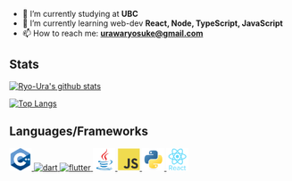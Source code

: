 <!-- ### Hi there 👋 -->

<!--
**Ryo-Ura/Ryo-Ura** is a ✨ _special_ ✨ repository because its `README.md` (this file) appears on your GitHub profile.

Here are some ideas to get you started:

<--
- 🌱 I’m currently learning ...
- 👯 I’m looking to collaborate on ...
- 🤔 I’m looking for help with ...
- 💬 Ask me about ...
- 📫 How to reach me: ...
- 😄 Pronouns: ...
- ⚡ Fun fact: ...
-->

<!-- <h1 align="center">Hi 👋, I'm Ryosuke Urawa</h1> -->
<!-- <h3 align="center">An University student desiring to work as an engineer</h3> -->

- 🔭 I’m currently studying at **UBC**
- 🌱 I’m currently learning web-dev **React, Node, TypeScript, JavaScript**
- 📫 How to reach me: **urawaryosuke@gmail.com**
<!-- - ⚡ Currently working on own website: https://portofolio-zero.vercel.app/ -->

## Stats
[![Ryo-Ura's github stats](https://github-readme-stats.vercel.app/api?username=Ryo-Ura&count_private=true&show_icons=true&theme=tokyonight)](https://github.com/Ryo-Ura/)

[![Top Langs](https://github-readme-stats.vercel.app/api/top-langs/?username=Ryo-Ura&layout=compact&theme=tokyonight)](https://github.com/Ryo-Ura/)

<!-- ## language
<img src="https://img.shields.io/badge/-C++-1572B6.svg?logo=c%2B%2B&style=plastic">|<img src="https://img.shields.io/badge/-JavaScript-3399FF.svg?logo=javascript&style=plastic">|<img src="https://img.shields.io/badge/-Java-007396.svg?logo=java&style=plastic">|<img src="https://img.shields.io/badge/-Dart-0175C2.svg?logo=dart&style=plastic">|<img src="https://img.shields.io/badge/-Python-FFFF00.svg?logo=Python&style=plastic">
:--:|:--:|:--:|:--:|:--:| -->

## Languages/Frameworks
<!-- <h3 align="left">Languages and Tools:</h3> -->
<p align="left"> 
<a href="https://www.w3schools.com/cpp/" target="_blank" rel="noreferrer"> 
<img src="https://raw.githubusercontent.com/devicons/devicon/master/icons/cplusplus/cplusplus-original.svg" alt="cplusplus" width="40" height="40"/> </a> 
<a href="https://dart.dev" target="_blank" rel="noreferrer"> 
<img src="https://www.vectorlogo.zone/logos/dartlang/dartlang-icon.svg" alt="dart" width="40" height="40"/> 
</a> 
<a href="https://flutter.dev" target="_blank" rel="noreferrer"> 
<img src="https://www.vectorlogo.zone/logos/flutterio/flutterio-icon.svg" alt="flutter" width="40" height="40"/> </a> 
<a href="https://www.java.com" target="_blank" rel="noreferrer"> 
<img src="https://raw.githubusercontent.com/devicons/devicon/master/icons/java/java-original.svg" alt="java" width="40" height="40"/> 
</a> 
<a href="https://developer.mozilla.org/en-US/docs/Web/JavaScript" target="_blank" rel="noreferrer"> 
<img src="https://raw.githubusercontent.com/devicons/devicon/master/icons/javascript/javascript-original.svg" alt="javascript" width="40" height="40"/> 
</a> 
<a href="https://www.python.org" target="_blank" rel="noreferrer"> 
<img src="https://raw.githubusercontent.com/devicons/devicon/master/icons/python/python-original.svg" alt="python" width="40" height="40"/> 
</a> 
<a href="https://reactjs.org/" target="_blank" rel="noreferrer"> 
<img src="https://raw.githubusercontent.com/devicons/devicon/master/icons/react/react-original-wordmark.svg" alt="react" width="40" height="40"/> 
</a> </p>



